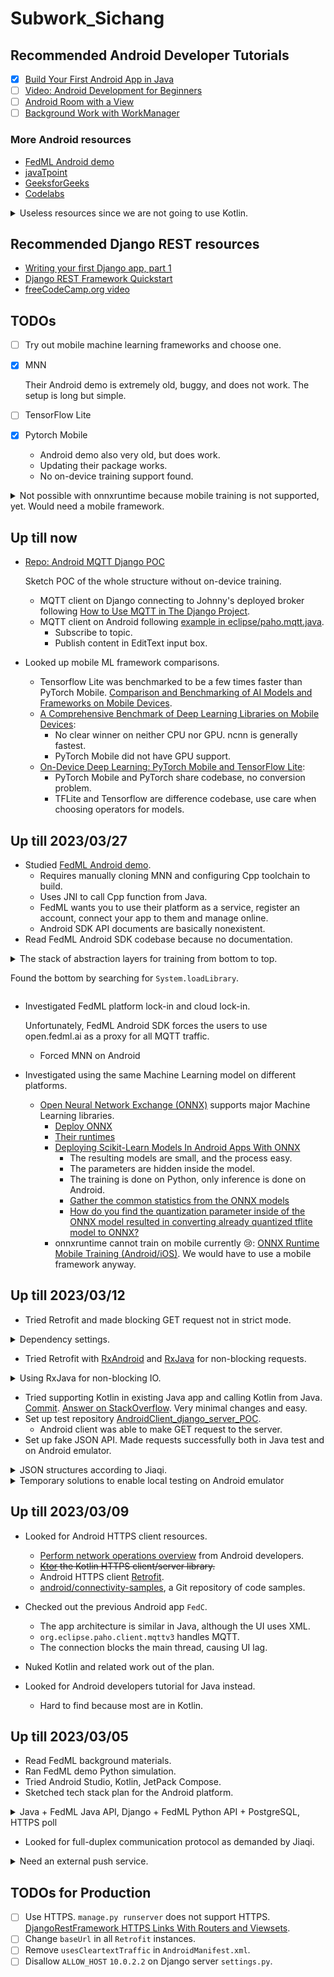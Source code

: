 # Subwork\_Sichang

## Recommended Android Developer Tutorials

- [x] [Build Your First Android App in Java](https://developer.android.com/codelabs/build-your-first-android-app?hl=en#0)
- [ ] [Video: Android Development for Beginners](https://www.youtube.com/watch?v=fis26HvvDII)
- [ ] [Android Room with a View](https://developer.android.com/codelabs/android-room-with-a-view#0)
- [ ] [Background Work with WorkManager](https://developer.android.com/codelabs/android-workmanager-java#0)

### More Android resources

- [FedML Android demo][fedml-android-demo]
- [javaTpoint](https://www.javatpoint.com/android-tutorial)
- [GeeksforGeeks](https://www.geeksforgeeks.org/android-tutorial/)
- [Codelabs](https://codelabs.developers.google.com/?cat=android&text=android%20java)

<details>
<summary>Useless resources since we are not going to use Kotlin.</summary>

- [x] [Build your first app](https://developer.android.com/training/basics/firstapp)
- [ ] [Training courses](https://developer.android.com/courses)
    - [x] [Android Basics with Compose](https://developer.android.com/courses/android-basics-compose/course)
    - [x] [Android Basics in Kotlin](https://developer.android.com/courses/android-basics-kotlin/course)
    - [ ] [Jetpack Compose for Android developers](https://developer.android.com/courses/jetpack-compose/course)
    - [ ] [Modern Android app architecture](https://developer.android.com/courses/pathways/android-architecture)
    - [ ] [Kotlin coroutines](https://developer.android.com/courses/pathways/android-coroutines)
- [ ] [Connectivity](https://developer.android.com/guide/topics/connectivity)
- [ ] [Testing](https://developer.android.com/training/testing)
- [ ] [Security best practices](https://developer.android.com/topic/security/best-practices)

</details>

## Recommended Django REST resources

- [Writing your first Django app, part
    1](https://docs.djangoproject.com/en/4.0/intro/tutorial01/)
- [Django REST Framework
    Quickstart](https://www.django-rest-framework.org/tutorial/quickstart/)
- [freeCodeCamp.org video](https://www.youtube.com/watch?v=tujhGdn1EMI)

## TODOs

- [ ] Try out mobile machine learning frameworks and choose one.
- [x] MNN

    Their Android demo is extremely old, buggy, and does not work.
    The setup is long but simple.
- [ ] TensorFlow Lite
- [x] Pytorch Mobile
    - Android demo also very old, but does work.
    - Updating their package works.
    - No on-device training support found.

<details>
<summary>
Not possible with onnxruntime because mobile training is not supported, yet.
Would need a mobile framework.
</summary>

- [ ] ONNX-based FL demo.
    - [ ] Android client running ONNX runtime.
        When fake local data are generated,
        GET server for new parameters and train on fake local data.
        After training finish,
        POST server parameter and wait for more fake local data.
    - [ ] Django server distributing and averaging the received parameters.
        Receive parameters each round and average them.
        Send clients new parameters when asked.
    - [ ] Communication using HTTP.

</details>

## Up till now

- [Repo: Android MQTT Django POC](https://github.com/SichangHe/Android_MQTT_django_POC)

    Sketch POC of the whole structure without on-device training.
    - MQTT client on Django connecting to Johnny's deployed broker following
        [How to Use MQTT in The Django Project](https://www.emqx.com/en/blog/how-to-use-mqtt-in-django).
    - MQTT client on Android following [example in
        eclipse/paho.mqtt.java](https://github.com/eclipse/paho.mqtt.java/blob/f4e0db802a4433645ef011e711646a09ec9fae89/org.eclipse.paho.sample.mqttv3app/src/main/java/org/eclipse/paho/sample/mqttv3app/Sample.java#L50).
        - Subscribe to topic.
        - Publish content in EditText input box.
- Looked up mobile ML framework comparisons.
    - Tensorflow Lite was benchmarked to be a few times faster than PyTorch Mobile.
        [Comparison and Benchmarking of AI Models and Frameworks on Mobile Devices](https://arxiv.org/pdf/2005.05085.pdf).
    - [A Comprehensive Benchmark of Deep Learning Libraries on Mobile Devices](https://xumengwei.github.io/files/WWW22-MobileDLLibs.pdf):
        - No clear winner on neither CPU nor GPU. ncnn is generally fastest.
        - PyTorch Mobile did not have GPU support.
    - [On-Device Deep Learning: PyTorch Mobile and TensorFlow Lite](https://www.kdnuggets.com/2021/11/on-device-deep-learning-pytorch-mobile-tensorflow-lite.html):
        - PyTorch Mobile and PyTorch share codebase, no conversion problem.
        - TFLite and Tensorflow are difference codebase,
            use care when choosing operators for models.

## Up till 2023/03/27

- Studied [FedML Android demo][fedml-android-demo].
    - Requires manually cloning MNN and configuring Cpp toolchain to build.
    - Uses JNI to call Cpp function from Java.
    - FedML wants you to use their platform as a service,
        register an account, connect your app to them and manage online.
    - Android SDK API documents are basically nonexistent.
- Read FedML Android SDK codebase because no documentation.

<details>
<summary>
The stack of abstraction layers for training from bottom to top.

Found the bottom by searching for `System.loadLibrary`.
</summary>

- `ai/fedml/edge/nativemobilenn/NativeFedMLClientManager.java`
    is the binding for MNN, the deep learning library in Cpp.
- `ai/fedml/edge/service/TrainingExecutor.java`
    is the higher level API for training.
- `ai/fedml/edge/service/ClientManager.java`
    handles both MQTT communication and training.
    Still has `TODO` comments in it.
- `ai/fedml/edge/service/ClientAgentManager.java`
    provides one "documented" method.
- `ai/fedml/edge/service/FedEdgeTrainImpl.java`
- `ai/fedml/edge/service/EdgeService.java`
    is made into a `Service`.
- `ai/fedml/edge/FedEdgeImpl.java`
    runs the service using an `Intent`.
- `ai/fedml/edge/FedEdgeManager.java`
    > This is the top APIs in FedML Android SDK,
    > it supports core training engine and related control commands
    > on your Android devices.

</details>

- Investigated FedML platform lock-in and cloud lock-in.

    Unfortunately, FedML Android SDK forces the users to use open.fedml.ai as a
    proxy for all MQTT traffic.
    - Forced MNN on Android
- Investigated using the same Machine Learning model on different platforms.
    - [Open Neural Network Exchange (ONNX)][onnx] supports major Machine
        Learning libraries.
        - [Deploy ONNX](https://onnxruntime.ai/docs/tutorials/mobile/#develop-the-application)
        - [Their runtimes](https://onnxruntime.ai)
        - [Deploying Scikit-Learn Models In Android Apps With ONNX](https://towardsdatascience.com/deploying-scikit-learn-models-in-android-apps-with-onnx-b3adabe16bab)
            - The resulting models are small, and the process easy.
            - The parameters are hidden inside the model.
            - The training is done on Python, only inference is done on Android.
            - [Gather the common statistics from the ONNX models](https://github.com/microsoft/onnxruntime/issues/1820)
            - [How do you find the quantization parameter inside of the ONNX model resulted in converting already quantized tflite model to ONNX?](https://stackoverflow.com/questions/74229713/how-do-you-find-the-quantization-parameter-inside-of-the-onnx-model-resulted-in)
        - onnxruntime cannot train on mobile currently 😢: [ONNX Runtime Mobile Training
            (Android/iOS)](https://github.com/microsoft/onnxruntime/issues/11098).
            We would have to use a mobile framework anyway.

## Up till 2023/03/12

- Tried Retrofit and made blocking GET request not in strict mode.

<details>
<summary>Dependency settings.</summary>

```xml
<!-- AndroidManifest.xml -->
    <uses-permission android:name="android.permission.INTERNET" />
    <uses-permission android:name="android.permission.ACCESS_NETWORK_STATE" />
```

```gradle
// build.gradle
implementation 'com.squareup.retrofit2:retrofit:2.9.0'
implementation 'com.squareup.retrofit2:converter-gson:2.9.0'
implementation 'com.google.code.gson:gson:2.10.1'
```

</details>

- Tried Retrofit with [RxAndroid][RxAndroid] and [RxJava][RxJava] for
    non-blocking requests.

<details>
<summary>Using RxJava for non-blocking IO.</summary>

```gradle
// build.gradle
implementation 'io.reactivex.rxjava3:rxandroid:3.0.2'
implementation 'io.reactivex.rxjava3:rxjava:3.1.5'
```

```java
Flowable.fromCallable(someIoTaskFunction)
    .subscribeOn(Schedulers.io())
    .observeOn(AndroidSchedulers.mainThread())
    .subscribe(
        // What to do on the main thread after `someIoTaskFunction` returns.
        functionOnSuccess, functionOnFailure));
```

</details>

- Tried supporting Kotlin in existing Java app and calling Kotlin from Java.
    [Commit](https://github.com/SichangHe/learn_program/commit/563205ca8f812848391b6cfc5033a587707a7b16).
    [Answer on StackOverflow](https://stackoverflow.com/a/75702627/17800723).
    Very minimal changes and easy.
- Set up test repository
    [AndroidClient_django_server_POC][client-server-test-repo].
    - Android client was able to make GET request to the server.
- Set up fake JSON API.
    Made requests successfully both in Java test and on Android emulator.

<details>
<summary>JSON structures according to Jiaqi.</summary>

- POST

    ```json
    {
        "device_id": 0,
        "send_time": 104224314.342,
        "local_loss": 0.452,
        "local_weights": [0, 24, 5],
        "training_duration": 34.542
    }
    ```

- GET

    ```json
    {
        "configuration": {
            "learning_rate": 0.1
        },
        "send_time": 104224314.342,
        "global_weights": [34, 65, 7]
    }
    ```

</details>

<details>
<summary>Temporary solutions to enable local testing on Android emulator</summary>

- Allow HTTP requests.

    ```xml
    <!-- AndroidManifest.xml -->
    <application android:usesCleartextTraffic="true" …>
            …
    </application>
    ```

- Use localhost on emulators according to [Network address
    space](https://developer.android.com/studio/run/emulator-networking#networkaddresses).
- Allow localhost on Django server.

    ```python
    # django_server/settings.py
    ALLOWED_HOSTS = ["10.0.2.2"]
    ```

</details>

## Up till 2023/03/09

- Looked for Android HTTPS client resources.
    - [Perform network operations
        overview][perform-network-operations-overview] from Android developers.
    - ~~[Ktor][ktor] the Kotlin HTTPS client/server library.~~
    - Android HTTPS client [Retrofit][retrofit].
    - [android/connectivity-samples][android-connectivity-samples],
        a Git repository of code samples.

- Checked out the previous Android app `FedC`.
    - The app architecture is similar in Java, although the UI uses XML.
    - `org.eclipse.paho.client.mqttv3` handles MQTT.
    - The connection blocks the main thread, causing UI lag.
- Nuked Kotlin and related work out of the plan.
- Looked for Android developers tutorial for Java instead.
    - Hard to find because most are in Kotlin.

## Up till 2023/03/05

- Read FedML background materials.
- Ran FedML demo Python simulation.
- Tried Android Studio, Kotlin, JetPack Compose.
- Sketched tech stack plan for the Android platform.

<details>
<summary>Java + FedML Java API, Django + FedML Python API + PostgreSQL, HTTPS poll</summary>

Jiaqi asked me for a formal tech stack plan for the Android platform, here is my current sketch:

Android client app: Single Java app shipped to the user.

- Data gathering: UI, user data collection and handling, and HTTPS client in Java.
- ML: Call FedML's Java API for local training.

Server: Single modular Python server with single database.

- Python as language of choice to best support ML exploration.
- ML module:
    - Call FedML's Python API from the server for aggregation.
- Web module: gather and store data.
    - Django for HTTPS server and database interface (ORM).
    - PostgreSQL for database.

HTTPS does not support broadcasting, and we cannot assume that the clients would always be on. So, I assume that the clients will poll the server for new information ever so often. We only need to implement a REST API or something equivalent for the communication.

```mermaid
graph TD;
    K(Java Android app)-->|directly call|J(FedML Java API);
    K-->|poll|S(Django Server)
    S-->|respond|K
    S-->|communicate|D(PostgreSQL)
    S-->|use API|M(Python ML module)
    M-->|call|P(FedML Python API)
```

</details>

- Looked for full-duplex communication protocol as demanded by Jiaqi.

<details>
<summary>Need an external push service.</summary>

For [Push API][Push API], I only found [instruction to make push messages][make-push-message] which is for web apps. Unofficial instructions to make push messages to Android exist on [Intercom Developers][intercom-push-notifications] and [Iterable][iterable-push-notifications], both of which use Firebase for the push service.

My *conclusion* is that we should consider these after we have a working poll model because they involve external services.

</details>

## TODOs for Production

- [ ] Use HTTPS. `manage.py runserver` does not support HTTPS.
    [DjangoRestFramework HTTPS Links With Routers and
    Viewsets](https://stackoverflow.com/questions/22279893/djangorestframework-https-links-with-routers-and-viewsets).
- [ ] Change `baseUrl` in all `Retrofit` instances.
- [ ] Remove `usesCleartextTraffic` in `AndroidManifest.xml`.
- [ ] Disallow `ALLOW_HOST` `10.0.2.2` on Django server `settings.py`.

[Push API]: https://developer.mozilla.org/docs/Web/API/Push_API
[make-push-message]: https://developers.google.com/learn/pathways/pwa-push-notifications
[intercom-push-notifications]: https://developers.intercom.com/installing-intercom/docs/react-native-push-notifications
[iterable-push-notifications]: https://support.iterable.com/hc/en-us/articles/115000331943-Setting-up-Android-Push-Notifications-#_1-set-up-firebase-for-your-android-app
[perform-network-operations-overview]: https://developer.android.com/training/basics/network-ops
[ktor]: https://ktor.io
[android-connectivity-samples]: https://github.com/android/connectivity-samples
[retrofit]: https://square.github.io/retrofit/
[RxAndroid]: https://github.com/ReactiveX/RxAndroid
[RxJava]: https://github.com/ReactiveX/RxJava
[client-server-test-repo]: https://github.com/SichangHe/AndroidClient_django_server_POC
[fedml-android-demo]: https://doc.fedml.ai/cross-device/examples/cross_device_android_example.html
[onnx]: https://onnx.ai
